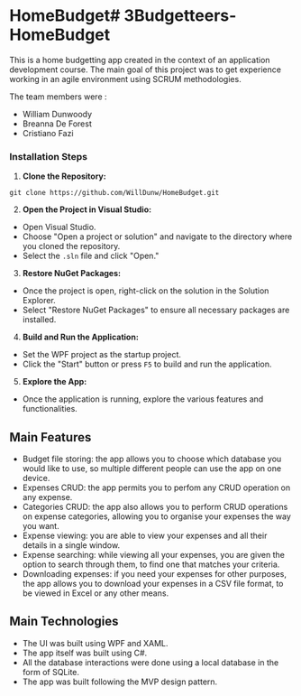 # HomeBudget# 3Budgetteers-HomeBudget

This is a home budgetting app created in the context of an application development course. The main goal of this project was to get experience working in an agile environment using SCRUM methodologies.

The team members were :
- William Dunwoody
- Breanna De Forest
- Cristiano Fazi

### Installation Steps

1. **Clone the Repository:**

`git clone https://github.com/WillDunw/HomeBudget.git`

2. **Open the Project in Visual Studio:**
- Open Visual Studio.
- Choose "Open a project or solution" and navigate to the directory where you cloned the repository.
- Select the `.sln` file and click "Open."

3. **Restore NuGet Packages:**
- Once the project is open, right-click on the solution in the Solution Explorer.
- Select "Restore NuGet Packages" to ensure all necessary packages are installed.

4. **Build and Run the Application:**
- Set the WPF project as the startup project.
- Click the "Start" button or press `F5` to build and run the application.

5. **Explore the App:**
- Once the application is running, explore the various features and functionalities.

## Main Features

- Budget file storing: the app allows you to choose which database you would like to use, so multiple different people can use the app on one device.
- Expenses CRUD: the app permits you to perfom any CRUD operation on any expense.
- Categories CRUD: the app also allows you to perform CRUD operations on expense categories, allowing you to organise your expenses the way you want.
- Expense viewing: you are able to view your expenses and all their details in a single window.
- Expense searching: while viewing all your expenses, you are given the option to search through them, to find one that matches your criteria.
- Downloading expenses: if you need your expenses for other purposes, the app allows you to download your expenses in a CSV file format, to be viewed in Excel or any other means.

## Main Technologies

- The UI was built using WPF and XAML.
- The app itself was built using C#.
- All the database interactions were done using a local database in the form of SQLite.
- The app was built following the MVP design pattern.

